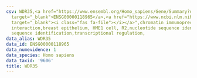 ```yaml
---
csv: WDR35,<a href="https://www.ensembl.org/Homo_sapiens/Gene/Summary?db=core;g=ENSG00000118965"
  target="_blank">ENSG00000118965</a>,<a href="https://www.ncbi.nlm.nih.gov/pubmed/22863008"
  target="_blank"><i class="fas fa-file"></i></a>",chromatin immunoprecipitation assay,direct
  interaction,breast epithelium, HME1 cell, R2,nucleotide sequence identification,nucleotide
  sequence identification,transcriptional regulation,
data_alias: WDR35
data_id: ENSG00000118965
data_numevidence: 1
data_species: Homo sapiens
data_taxid: '9606'
title: WDR35
---
```

